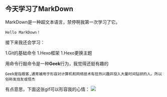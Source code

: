 ## 今天学习了MarkDown

MarkDown是一种超文本语言，禁停啊我第一次学习了它。

` Hello MarkDown！ `

接下来我还会学习：

1.Git的基础命令
1.Hexo框架
1.Hexo更换主题

用命令行敲命令是一种**Geek**行为，我觉得还挺有趣的

`` Geek是指极客,通常被用于形容对计算机和网络技术有狂热兴趣并投入大量时间钻研的人。所以俗称发烧友或怪杰 ``

有点意思，下面这张gif可以形容我的心情：
![](https://qgt-style.oss-cn-hangzhou.aliyuncs.com/newcoursep4/g1/g1-2-2/tenor.gif)
